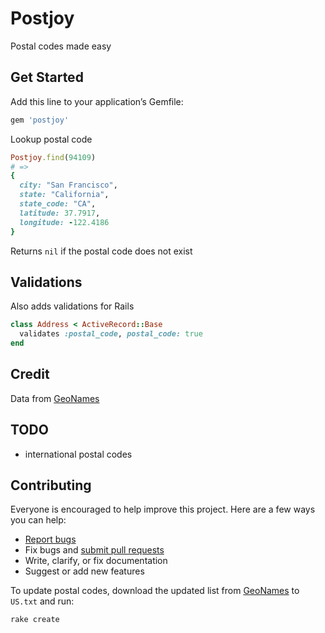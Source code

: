 # Postjoy

Postal codes made easy

## Get Started

Add this line to your application’s Gemfile:

```ruby
gem 'postjoy'
```

Lookup postal code

```ruby
Postjoy.find(94109)
# =>
{
  city: "San Francisco",
  state: "California",
  state_code: "CA",
  latitude: 37.7917,
  longitude: -122.4186
}
```

Returns `nil` if the postal code does not exist

## Validations

Also adds validations for Rails

```ruby
class Address < ActiveRecord::Base
  validates :postal_code, postal_code: true
end
```

## Credit

Data from [GeoNames](http://download.geonames.org/export/zip/)

## TODO

- international postal codes

## Contributing

Everyone is encouraged to help improve this project. Here are a few ways you can help:

- [Report bugs](https://github.com/ankane/postjoy/issues)
- Fix bugs and [submit pull requests](https://github.com/ankane/postjoy/pulls)
- Write, clarify, or fix documentation
- Suggest or add new features

To update postal codes, download the updated list from [GeoNames](http://download.geonames.org/export/zip/) to `US.txt` and run:

```ruby
rake create
```
